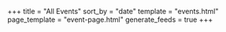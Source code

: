 +++
title = "All Events"
sort_by = "date"
template = "events.html"
page_template = "event-page.html"
generate_feeds = true
+++
